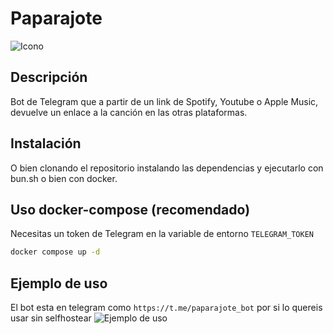 # Paparajote

![Icono](https://edu.lifes-a-me.me/6lpMSfI5o.jpeg)

## Descripción

Bot de Telegram que a partir de un link de Spotify, Youtube o Apple Music, devuelve un enlace a la canción en las otras plataformas.

## Instalación

O bien clonando el repositorio instalando las dependencias y ejecutarlo con bun.sh o bien con docker.

## Uso docker-compose (recomendado)

Necesitas un token de Telegram en la variable de entorno `TELEGRAM_TOKEN`

```bash
docker compose up -d
```

## Ejemplo de uso
El bot esta en telegram como `https://t.me/paparajote_bot` por si lo quereis usar sin selfhostear
![Ejemplo de uso](https://edu.lifes-a-me.me/6lpM1xvza.gif)

